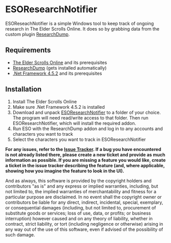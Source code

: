 # ESOResearchNotifier
ESOReseachNotifier is a simple Windows tool to keep track of ongoing research in The Elder Scrolls Online. It does so by grabbing data from the custom plugin [ResearchDump](https://github.com/gobbo1008/ResearchDump).

## Requirements
* [The Elder Scrolls Online](https://elderscrollsonline.com) and its prerequisites
* [ResearchDump](https://github.com/gobbo1008/ResearchDump/releases/latest) (gets installed automatically)
* [.Net Framework 4.5.2](https://www.microsoft.com/en-us/download/details.aspx?id=42643) and its prerequisites

## Installation
1. Install The Elder Scrolls Online
2. Make sure .Net Framework 4.5.2 is installed
3. Download and unpack [ESOResearchNotifier](https://github.com/gobbo1008/ESOResearchNotifier/releases/latest) to a folder of your choice. The program will need read/write access to that folder. Then run ESOResearchNotifier, which will install the required addon.
4. Run ESO with the ResearchDump addon and log in to any accounts and characters you want to track
5. Select the characters you want to track in ESOResearchNotifier

**For any issues, refer to the [Issue Tracker](https://github.com/gobbo1008/ESOResearchNotifier/issues). If a bug you have encountered is not already listed there, please create a new ticket and provide as much information as possible. If you are missing a feature you would like, create a ticket in the issue tracker describing the feature (and, where applicable, showing how you imagine the feature to look in the UI).**

And as always, this software is provided by the copyright holders and contributors "as is" and any express or implied warranties, including, but not limited to, the implied warranties of merchantability and fitness for a particular purpose are disclaimed. In no event shall the copyright owner or contributors be liable for any direct, indirect, incidental, special, exemplary, or consequential damages (including, but not limited to, procurement of substitute goods or services; loss of use, data, or profits; or business interruption) however caused and on any theory of liability, whether in contract, strict liability, or tort (including negligence or otherwise) arising in any way out of the use of this software, even if advised of the possibility of such damage.
